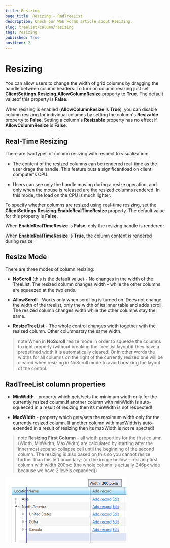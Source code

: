 ```yaml
---
title: Resizing
page_title: Resizing - RadTreeList
description: Check our Web Forms article about Resizing.
slug: treelist/column/resizing
tags: resizing
published: True
position: 2
---
```


# Resizing



You can allow users to change the width of grid columns by dragging the handle between column headers. To turn on column resizing just set **ClientSettings.Resizing.AllowColumnResize** property to **True.** The default valueof this property is **False**.

When resizing is enabled (**AllowColumnResize** is **True**), you can disable column resizing for individual columns by setting the column's **Resizable** property to **False**. Setting a column's **Resizable** property has no effect if **AllowColumnResize** is **False**.

## Real-Time Resizing

There are two types of column resizing with respect to visualization:

* The content of the resized columns can be rendered real-time as the user drags the handle. This feature puts a significantload on client computer's CPU.

* Users can see only the handle moving during a resize operation, and only when the mouse is released are the resized columns rendered. In this mode, the load on the CPU is much lighter.

To specify whether columns are resized using real-time resizing, set the **ClientSettings.Resizing.EnableRealTimeResize** property. The default value for this property is **False**.

When **EnableRealTimeResize** is **False**, only the resizing handle is rendered:

When **EnableRealTimeResize** is **True**, the column content is rendered during resize:

## Resize Mode

There are three modes of column resizing:

* **NoScroll** (this is the default value) - No changes in the width of the TreeList. The resized column changes width – while the other columns are squeezed at the two ends.

* **AllowScroll** - Works only when scrolling is turned on. Does not change the width of the treelist, only the width of its inner table and adds scroll. The resized column changes width while the other columns stay the same.

* **ResizeTreeList** - The whole control changes width together with the resized column. Other columnsstay the same width.

>note When in **NoScroll** resize mode in order to squeeze the columns to right properly (without breaking the TreeList layout)if they have a predefined width it is automatically cleared! Or in other words the widths for all columns on the right of the currently resized one will be cleared when resizing in NoScroll mode to avoid breaking the layout of the control.
>


## RadTreeList column properties

* **MinWidth** - property which gets/sets the minimum width only for the currently resized column.If another column with minWidth is auto-squeezed in a result of resizing then its minWidth is not respected!

* **MaxWidth** - property which gets/sets the maximum width only for the currently resized column. If another column with maxWidth is auto-extended in a result of resizing then its maxWidth is not re spected!

>note  **Resizing First Column** – all width properties for the first column (Width, MinWidth, MaxWidth) are calculated by starting after the innermost expand-collapse cell until the beginning of the second column. The resizing is also based on this so you cannot resize further than this left boundary: (on the image bellow – resizing first column with width 200px: (the whole column is actually 246px wide because we have 2 levels expanded))
>

![treelist resizing-columns](images/treelist_resizing-columns.png)
